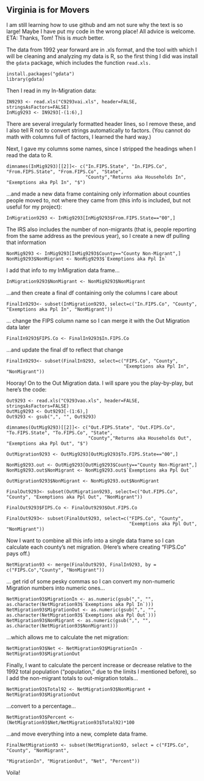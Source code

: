 ## Virginia is for Movers
I am still learning how to use github and am not sure why the text is so large! Maybe I have put my code in the wrong place! All advice is welcome.
ETA: Thanks, Tom! This is *much* better.

The data from 1992 year forward are in .xls format, and the tool with which I will be cleaning and analyzing my data is R, so the first thing I did was install the `gdata` package, which includes the function `read.xls.`
```
install.packages("gdata")
library(gdata)
```
Then I read in my In-Migration data:
```
IN9293 <- read.xls("C9293vai.xls", header=FALSE, stringsAsFactors=FALSE)
InMig9293 <- IN9293[-(1:6),]
```
There are several irregularly formatted header lines, so I remove these, and I also tell R not to convert strings automatically to factors. (You cannot do math with columns full of factors, I learned the hard way.)

Next, I gave my columns some names, since I stripped the headings when I read the data to R.
```
dimnames(InMig9293)[[2]]<- c("In.FIPS.State", "In.FIPS.Co", "From.FIPS.State", "From.FIPS.Co", "State", 
                             "County","Returns aka Households In", "Exemptions aka Ppl In", "$")
 ```
 
…and made a new data frame containing only information about counties people moved to, not where they came from (this info is included, but not useful for my project):
```
InMigration9293 <- InMig9293[InMig9293$From.FIPS.State=="00",]
```

The IRS also includes the number of non-migrants (that is, people reporting from the same address as the previous year), so I create a new df pulling that information 
```
NonMig9293 <- InMig9293[InMig9293$County=="County Non-Migrant",]
NonMig9293$NonMigrant <- NonMig9293$`Exemptions aka Ppl In`
```
I add that info to my InMigration data frame…
```
InMigration9293$NonMigrant <- NonMig9293$NonMigrant
```
…and then create a final df containing only the columns I care about
```
FinalIn9293<- subset(InMigration9293, select=c("In.FIPS.Co", "County", "Exemptions aka Ppl In", "NonMigrant"))
```
… change the FIPS column name so I can merge it with the Out Migration data later
```
FinalIn9293$FIPS.Co <- FinalIn9293$In.FIPS.Co
```
…and update the final df to reflect that change
```
FinalIn9293<- subset(FinalIn9293, select=c("FIPS.Co", "County", 
                                           "Exemptions aka Ppl In", "NonMigrant"))
```
Hooray! On to the Out Migration data. I will spare you the play-by-play, but here’s the code:
```
Out9293 <- read.xls("C9293vao.xls", header=FALSE, stringsAsFactors=FALSE)
OutMig9293 <- Out9293[-(1:6),]
Out9293 <- gsub(",", "", Out9293)

dimnames(OutMig9293)[[2]]<- c("Out.FIPS.State", "Out.FIPS.Co", "To.FIPS.State", "To.FIPS.Co", "State", 
                              "County","Returns aka Households Out", "Exemptions aka Ppl Out", "$")

OutMigration9293 <- OutMig9293[OutMig9293$To.FIPS.State=="00",]

NonMig9293.out <- OutMig9293[OutMig9293$County=="County Non-Migrant",]
NonMig9293.out$NonMigrant <- NonMig9293.out$`Exemptions aka Ppl Out`

OutMigration9293$NonMigrant <- NonMig9293.out$NonMigrant

FinalOut9293<- subset(OutMigration9293, select=c("Out.FIPS.Co", "County", "Exemptions aka Ppl Out", "NonMigrant"))

FinalOut9293$FIPS.Co <- FinalOut9293$Out.FIPS.Co

FinalOut9293<- subset(FinalOut9293, select=c("FIPS.Co", "County", 
                                             "Exemptions aka Ppl Out", "NonMigrant"))
```

Now I want to combine all this info into a single data frame so I can calculate each county’s net migration. (Here’s where creating “FIPS.Co” pays off.)
```
NetMigration93 <- merge(FinalOut9293, FinalIn9293, by = c("FIPS.Co","County", "NonMigrant")) 
```
… get rid of some pesky commas so I can convert my non-numeric Migration numbers into numeric ones…
```
NetMigration93$MigrationIn <- as.numeric(gsub(",", "", as.character(NetMigration93$`Exemptions aka Ppl In`)))
NetMigration93$MigrationOut <- as.numeric(gsub(",", "", as.character(NetMigration93$`Exemptions aka Ppl Out`)))
NetMigration93$NonMigrant <- as.numeric(gsub(",", "", as.character(NetMigration93$NonMigrant)))
```

…which allows me to calculate the net migration:
```
NetMigration93$Net <- NetMigration93$MigrationIn - NetMigration93$MigrationOut
```
Finally, I want to calculate the percent increase or decrease relative to the 1992 total population (“population,” due to the limits I mentioned before), so I add the non-migrant totals to out-migration totals…
```
NetMigration93$Total92 <- NetMigration93$NonMigrant + NetMigration93$MigrationOut
```
…convert to a percentage…
```
NetMigration93$Percent <- (NetMigration93$Net/NetMigration93$Total92)*100
```
…and move everything into a new, complete data frame.
```
FinalNetMigration93 <- subset(NetMigration93, select = c("FIPS.Co", "County", "NonMigrant",
                                                         "MigrationIn", "MigrationOut", "Net", "Percent"))
```
Voila! 
